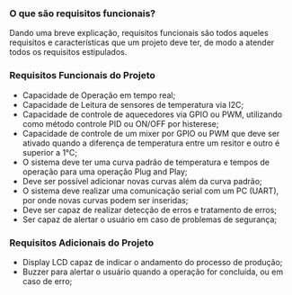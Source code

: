 ### O que são requisitos funcionais? ###

Dando uma breve explicação, requisitos funcionais são todos aqueles requisitos e características que um projeto deve ter, de modo a atender todos os requisitos estipulados.

### Requisitos Funcionais do Projeto ###

- Capacidade de Operação em tempo real;
- Capacidade de Leitura de sensores de temperatura via I2C;
- Capacidade de controle de aquecedores via GPIO ou PWM, utilizando como método controle PID ou ON/OFF por histerese;
- Capacidade de controle de um mixer por GPIO ou PWM que deve ser ativado quando a diferença de temperatura entre um resitor e outro é superior a 1°C;
- O sistema deve ter uma curva padrão de temperatura e tempos de operação para uma operação Plug and Play;
- Deve ser possível adicionar novas curvas além da curva padrão;
- O sistema deve realizar uma comunicação serial com um PC (UART), por onde novas curvas podem ser inseridas;
- Deve ser capaz de realizar detecção de erros e tratamento de erros;
- Ser capaz de alertar o usuário em caso de problemas de segurança;


### Requisitos Adicionais do Projeto ###

- Display LCD capaz de indicar o andamento do processo de produção;
- Buzzer para alertar o usuário quando a operação for concluída, ou em caso de erro;
